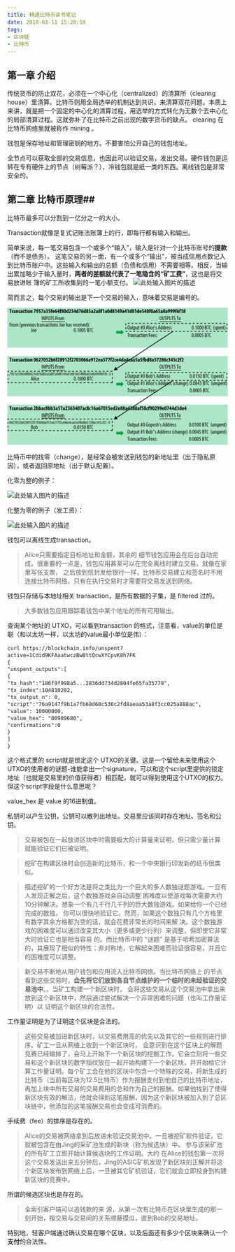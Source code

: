 ```yaml
---
title: 精通比特币读书笔记
date: 2018-03-11 15:28:10
tags:
- 区块链
- 比特币
---
```

## 第一章 介绍 ##

传统货币的防止双花，必须在一个中心化（centralized）的清算所（clearing house）里清算。比特币则用全局选举的机制达到共识，来清算双花问题。本质上来讲，就是把一个固定的中心化的清算过程，用选举的方式转化为无数个去中心化的局部清算过程。这就弥补了在比特币之前出现的数字货币的缺点。 clearing 在比特币网络里就被称作 mining 。

钱包是保存地址和管理密钥的地方。不要害怕公开自己的钱包地址。

全节点可以获取全部的交易信息，也因此可以验证交易，发出交易。硬件钱包是运转在专有硬件上的节点（树莓派？），冷钱包就是纸一类的东西。离线钱包是非常安全的。

## 第二章 比特币原理##

比特币最多可以分割到一亿分之一的大小。

Transaction就像是复式记账法账簿上的行，即每行都有输入和输出。

简单来说，每一笔交易包含一个或多个“输入”，输入是针对一个比特币账号的**提款**（而不是债务）。 这笔交易的另一面，有一个或多个“输出”，被当成信用点数记入到比特币账户中。这些输入和输出的总额（负债和信用）不需要相等。相反，当输出累加略少于输入量时，**两者的差额就代表了一笔隐含的“矿工费”**，这也是将交易放进账 簿的矿工所收集到的一笔小额支付。
![此处输入图片的描述][1]

简而言之，每个交易的输出是下一个交易的输入，意味着交易是编号的。

![交易是被编号的输入输出][2]

比特币中的找零（change），是经常会被发送到钱包的新地址里（出于隐私原因），或者返回原地址（出于默认配置）。

化零为整的例子：

![此处输入图片的描述][3]

化整为零的例子（发工资）：

![此处输入图片的描述][4]

钱包可以离线生成transaction。

> Alice只需要指定目标地址和金额，其余的 细节钱包应用会在后台自动完成。很重要的一点是，钱包应用甚至可以在完全离线时建立交易。就像在家里写张支票， 之后放到信封发给银行一样，比特币交易建立和签名时不用连接比特币网络。只有在执行交易时才需要将交易发送到网络。

钱包只存储与本地址相关 transaction，是所有数据的子集，是 filtered 过的。

> 大多数钱包应用跟踪着钱包中某个地址的所有可用输出。

查询某个地址的 UTXO，可以看到transaction 的格式，注意看，value的单位是聪（和以太坊一样，以太坊的value最小单位是伟）：

```
curl https://blockchain.info/unspent?active=1Cdid9KFAaatwczBwBttQcwXYCpvK8h7FK
{
"unspent_outputs":[
{
"tx_hash":"186f9f998a5...2836dd734d2804fe65fa35779",
"tx_index":104810202,
"tx_output_n": 0,
"script":"76a9147f9b1a7fb68d60c536c2fd8aeaa53a8f3cc025a888ac",
"value": 10000000,
"value_hex": "00989680", 
"confirmations":0
}
]
}
```
这个格式里的 script就是锁定这个 UTXO的关键。这是一个留给未来使用这个UTXO的使用者的谜题-谁能拿出一个signature，可以和这个script里提供的锁定地址（也就是交易里的价值获得者）相匹配，就可以得到使用这个UTXO的权力。但这个script字段是什么意思呢？

value_hex 是 value 的16进制值。

私钥可以产生公钥，公钥可以散列出地址。交易里应该同时存在地址、签名和公钥。

> 交易被包在一起放进区块中时需要极大的计算量来证明，但只需少量计算 就能验证它们已被证明。

> 挖矿在构建区块时会创造新的比特币，和一个中央银行印发新的纸币很类似。

> 描述挖矿的一个好方法是将之类比为一个巨大的多人数独谜题游戏。一旦有人发现正解之后，这个数独游戏会自动调整 困难度以使游戏每次需要大约10分钟解决。想象一个有几千行几千列的巨大数独游戏。如果给你一个已经完成的数独， 你可以很快地验证它。然而，如果这个数独只有几个方格里有数字其余方格都为空的话，就会花费非常长的时间来解 决。这个数独游戏的困难度可以通过改变其大小（更多或更少行列）来调整，但即使它非常大时验证它也是相当容易 的。而比特币中的 "谜题" 是基于哈希加密算法的，其展现了相似的特性：非对称地，它解起来困难而验证很容易，并且它的困难度可以调整。

> 新交易不断地从用户钱包和应用流入比特币网络。当比特币网络上 的节点看到这些交易时，**会先将它们放到各自节点维护的一个临时的未经验证的交易池中**。。当矿工构建一个新区块时， 会将这些交易从这个交易池中拿出来放到这个新区块中，然后通过尝试解决一个非常困难的问题（也叫工作量证明）以 证明这个新区块的合法性。

工作量证明是为了证明这个区块是合法的。

>这些交易被加进新区块时，以交易费用高的优先以及其它的一些规则进行排序。矿工一旦从网络上收到一个新区块时， 会意识到在这个区块上的解题竞赛已经输掉了，会马上开始下一个新区块的挖掘工作。它会立刻将一些交易和这个新区块的数字指纹放在一起开始构建下一个新区块，并开始给它计算工作量证明。每个矿工会在他的区块中包含一个特殊的交易，将新生成的比特币（当前每区块为12.5比特币）作为报酬支付到他自己的比特币地址，再加上块中所有交易的交易费用的总和作为自己的报酬。如果他找到了使得新区块有效的解法，他就会得到这笔报酬，因为这个新区块被加入到了总区块链中，他添加的这笔报酬交易也会变成可消费的。

手续费（fee）的排序是存在的。

> Alice的交易被网络拿到后放进未验证交易池中。一旦被挖矿软件验证，它就被包含在由Jing的采矿池生成的新块（称为候选块）中。 参与该采矿池的所有矿工立即开始计算候选块的工作证明。大约 在Alice的钱包第一次将这个交易发送出来五分钟后，Jing的ASIC矿机发现了新区块的正解并将这个新区块发布到网络上后，一旦被其它矿机验证，它们就会立即投身到构建新区块的竞赛中。

所谓的候选区块也是存在的。

> 全索引客户端可以追钱款的来 源，从第一次有比特币在区块里生成的那一刻开始，按交易与交易间的关系顺藤摸瓜，直到Bob的交易地址。

特别地，轻客户端通过确认交易在哪个区块，以及后面还有多少个区块来确认一个**支付**的合法性。




  [1]: https://github.com/bitcoinbook/bitcoinbook/raw/develop/images/mbc2_0203.png
  [2]: https://github.com/bitcoinbook/bitcoinbook/raw/develop/images/mbc2_0204.png
  [3]: https://github.com/bitcoinbook/bitcoinbook/raw/develop/images/mbc2_0206.png
  [4]: https://github.com/bitcoinbook/bitcoinbook/raw/develop/images/mbc2_0207.png

